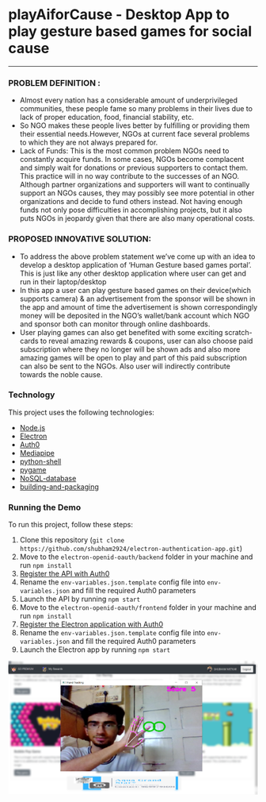 # playAiforCause - Desktop App to play gesture based games for social cause
---
### PROBLEM DEFINITION :
- Almost every nation has a considerable amount of underprivileged communities, these people fame so many problems in their lives due to lack of proper education, food, financial stability, etc.
- So NGO makes these people lives better by fulfilling or providing them their essential needs.However, NGOs at current face several problems to which they are not always prepared for.
- Lack of Funds: This is the most common problem NGOs need to constantly acquire funds. In some cases, NGOs become complacent and simply wait for donations or previous supporters to contact them. This practice will in no way contribute to the successes of an NGO. Although partner organizations and supporters will want to continually support an NGOs causes, they may possibly see more potential in other organizations and decide to fund others instead. Not having enough funds not only pose difficulties in accomplishing projects, but it also puts NGOs in jeopardy given that there are also many operational costs.

### PROPOSED INNOVATIVE SOLUTION:
- To address the above problem statement we’ve come up with an idea to develop a desktop application of ‘Human Gesture based games portal’. This is just like any other desktop application where user can get and run in their laptop/desktop
- In this app a user can play gesture based games on their device(which supports camera) & an advertisement from the sponsor will be shown in the app and amount of time the advertisement is shown correspondingly money will be deposited in the NGO’s wallet/bank account which NGO and sponsor both can monitor through online dashboards.
- User playing games can also get benefited with some exciting scratch-cards to reveal amazing rewards & coupons, user can also choose paid subscription where they no longer will be shown ads and also more amazing games will be open to play and part of this paid subscription can also be sent to the NGOs. Also user will indirectly contribute towards the noble cause.

### Technology

This project uses the following technologies:

- [Node.js](https://nodejs.org/)
- [Electron](https://www.electronjs.org/)
- [Auth0](https://auth0.com/)
- [Mediapipe](https://mediapipe.dev/)
- [python-shell](https://github.com/extrabacon/python-shell)
- [pygame](https://www.pygame.org/news)
- [NoSQL-database](https://www.mongodb.com/)
- [building-and-packaging](https://github.com/electron-userland/electron-builder/)
### Running the Demo

To run this project, follow these steps:

1. Clone this repository (`git clone https://github.com/shubham2924/electron-authentication-app.git`)
2. Move to the `electron-openid-oauth/backend`  folder in your machine and run `npm install`
3. [Register the API with Auth0](https://auth0.com/blog/securing-electron-applications-with-openid-connect-and-oauth-2/#Call-a-Secure-API-within-Electron)
4. Rename the `env-variables.json.template` config file into `env-variables.json` and fill the required Auth0 parameters
5. Launch the API by running `npm start`
6. Move to the `electron-openid-oauth/frontend`  folder in your machine and run `npm install`
7. [Register the Electron application with Auth0](https://auth0.com/blog/securing-electron-applications-with-openid-connect-and-oauth-2/#Register-an-Electron-Application-with-Auth0)
8. Rename the `env-variables.json.template` config file into `env-variables.json` and fill the required Auth0 parameters
9. Launch the Electron app by running `npm start`

<!-- The following is a screenshot of the Electron application screen after logging in and clicking the *Get Private Message* button: -->

![The Desktop App](./output.png)


